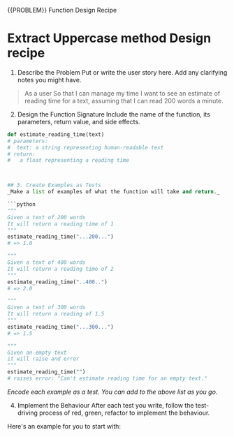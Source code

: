 {{PROBLEM}} Function Design Recipe
# Extract Uppercase method Design recipe 

1. Describe the Problem
Put or write the user story here. Add any clarifying notes you might have.

> As a user
> So that I can manage my time
> I want to see an estimate of reading time for a text, assuming that I can read 200 words a minute.


2. Design the Function Signature
Include the name of the function, its parameters, return value, and side effects.

```python
def estimate_reading_time(text)
# parameters:
#  text: a string representing human-readable text
# return:
#   a float representing a reading time



## 3. Create Examples as Tests
_Make a list of examples of what the function will take and return._

```python
"""
Given a text of 200 words
It will return a reading time of 1
"""
estimate_reading_time("...200...")
# => 1.0

"""
Given a text of 400 words 
It will return a reading time of 2
"""
estimate_reading_time("..400..")
# => 2.0

"""
Given a text of 300 words
It will return a reading of 1.5
"""
estimate_reading_time("...300...")
# => 1.5

"""
Given an empty text
it will raise and error
"""
estimate_reading_time("")
# raises error: "Can't estimate reading time for an empty text."
```

_Encode each example as a test. You can add to the above list as you go._

4. Implement the Behaviour
After each test you write, follow the test-driving process of red, green, refactor to implement the behaviour.

Here's an example for you to start with:


